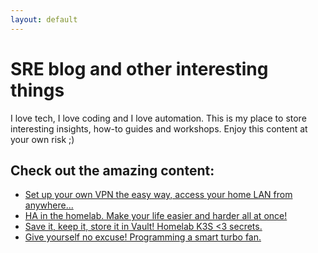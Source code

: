 ```yaml
---
layout: default
---
```


# SRE blog and other interesting things

I love tech, I love coding and I love automation.
This is my place to store interesting insights, how-to guides and workshops.
Enjoy this content at your own risk ;)

## Check out the amazing content:

* [Set up your own VPN the easy way, access your home LAN from anywhere...](blog_posts/wireguard.md)
* [HA in the homelab. Make your life easier and harder all at once!](blog_posts/homelab_ha_edition.md)
* [Save it, keep it, store it in Vault! Homelab K3S <3 secrets.](blog_posts/k3s_vault.md)
* [Give yourself no excuse! Programming a smart turbo fan.](blog_posts/bluewind.md)